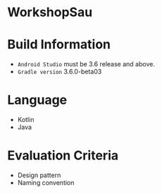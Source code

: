# WorkshopSau
Build Information
==========
- `Android Studio` must be 3.6 release and above. 
- `Gradle version` 3.6.0-beta03

Language
==========
- Kotlin
- Java

Evaluation Criteria
==========
 - Design pattern
 - Naming convention
